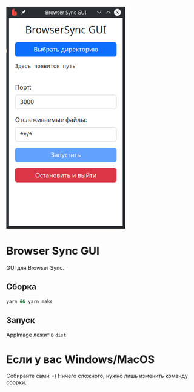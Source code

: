 ![Скриншот](readme-img/screenshot.png)

# Browser Sync GUI

GUI для Browser Sync.

## Сборка
```bash
yarn && yarn make
```

## Запуск
AppImage лежит в `dist`

# Если у вас Windows/MacOS
Собирайте сами =)
Ничего сложного, нужно лишь изменить команду сборки.
